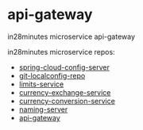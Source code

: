 # api-gateway
in28minutes microservice api-gateway

in28minutes microservice repos:
- [spring-cloud-config-server](https://github.com/lukewaldron87/spring-cloud-config-server)
- [git-localconfig-repo](https://github.com/lukewaldron87/git-localconfig-repo)
- [limits-service](https://github.com/lukewaldron87/limits-service)
- [currency-exchange-service](https://github.com/lukewaldron87/currency-exchange-service)
- [currency-conversion-service](https://github.com/lukewaldron87/currency-conversion-service)
- [naming-server](https://github.com/lukewaldron87/naming-server)
- [api-gateway](https://github.com/lukewaldron87/api-gateway)

